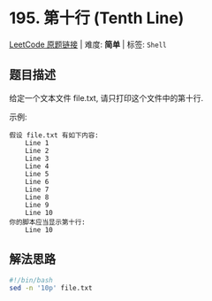 # 195. 第十行 (Tenth Line)

[LeetCode 原题链接](https://leetcode.cn/problems/transpose-file/) | 难度: **简单** | 标签: `Shell`

## 题目描述

给定一个文本文件 file.txt, 请只打印这个文件中的第十行.

示例:

```plaintext
假设 file.txt 有如下内容:
    Line 1
    Line 2
    Line 3
    Line 4
    Line 5
    Line 6
    Line 7
    Line 8
    Line 9
    Line 10
你的脚本应当显示第十行:
    Line 10
```

## 解法思路

```bash
#!/bin/bash
sed -n '10p' file.txt
```
